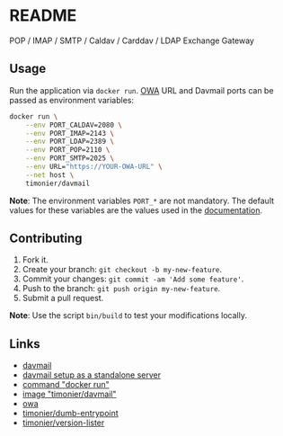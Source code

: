 # README

POP / IMAP / SMTP / Caldav / Carddav / LDAP Exchange Gateway

## Usage

Run the application via `docker run`. [OWA](https://en.wikipedia.org/wiki/Outlook_on_the_web) URL and Davmail ports can be passed as environment variables:

```sh
docker run \
    --env PORT_CALDAV=2080 \
    --env PORT_IMAP=2143 \
    --env PORT_LDAP=2389 \
    --env PORT_POP=2110 \
    --env PORT_SMTP=2025 \
    --env URL="https://YOUR-OWA-URL" \
    --net host \
    timonier/davmail
```

__Note__: The environment variables `PORT_*` are not mandatory. The default values for these variables are the values used in the [documentation](http://davmail.sourceforge.net/serversetup.html).

## Contributing

1. Fork it.
2. Create your branch: `git checkout -b my-new-feature`.
3. Commit your changes: `git commit -am 'Add some feature'`.
4. Push to the branch: `git push origin my-new-feature`.
5. Submit a pull request.

__Note__: Use the script `bin/build` to test your modifications locally.

## Links

* [davmail](http://davmail.sourceforge.net/)
* [davmail setup as a standalone server](http://davmail.sourceforge.net/serversetup.html)
* [command "docker run"](https://docs.docker.com/reference/run/)
* [image "timonier/davmail"](https://hub.docker.com/r/timonier/davmail/)
* [owa](https://en.wikipedia.org/wiki/Outlook_on_the_web)
* [timonier/dumb-entrypoint](https://github.com/timonier/dumb-entrypoint)
* [timonier/version-lister](https://github.com/timonier/version-lister)
